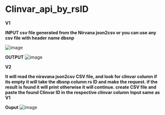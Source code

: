 # Clinvar_api_by_rsID
**V1**


**INPUT csv file generated from the Nirvana json2csv or you can use any csv file with header name dbsnp**

![image](https://github.com/user-attachments/assets/72b696e4-1473-4b97-8edc-ec9e26039e69)

**OUTPUT**
![image](https://github.com/user-attachments/assets/68db2afb-3f3c-468a-886c-3d3860579e68)


**V2**

**It will read the niravana json2csv CSV file, and look for clinvar column if its empty it will take the dbsnp column rs ID and make the request. if the result is found it will print otherwise it will continue. create CSV file and paste the found Clinvar ID in the respective clinvar column**
**Input same as V1**


**Ouput**
![image](https://github.com/user-attachments/assets/8c54ab07-e617-4ba0-b950-ecee076a40f4)
